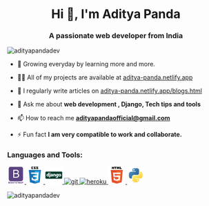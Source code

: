 <h1 align="center">Hi 👋, I'm Aditya Panda</h1>
<h3 align="center">A passionate web developer from India</h3>

<p align="left"> <img src="https://komarev.com/ghpvc/?username=adityapandadev&label=Visitors&color=0e75b6&style=plastic" alt="adityapandadev" /> </p>

- 🌱 Growing everyday by learning more and more.

- 👨‍💻 All of my projects are available at [aditya-panda.netlify.app](https://aditya-panda.netlify.app)

- 📝 I regularly write articles on [aditya-panda.netlify.app/blogs.html](https://aditya-panda.netlify.app/blogs.html)

- 💬 Ask me about **web development , Django, Tech tips and tools**

- 📫 How to reach me **adityapandaofficial@gmail.com**

- ⚡ Fun fact **I am very compatible to work and collaborate.**


<h3 align="left">Languages and Tools:</h3>
<p align="left"> <a href="https://getbootstrap.com" target="_blank"> <img src="https://raw.githubusercontent.com/devicons/devicon/master/icons/bootstrap/bootstrap-plain-wordmark.svg" alt="bootstrap" width="40" height="40"/> </a> <a href="https://www.w3schools.com/css/" target="_blank"> <img src="https://raw.githubusercontent.com/devicons/devicon/master/icons/css3/css3-original-wordmark.svg" alt="css3" width="40" height="40"/> </a> <a href="https://www.djangoproject.com/" target="_blank"> <img src="https://raw.githubusercontent.com/devicons/devicon/master/icons/django/django-original.svg" alt="django" width="40" height="40"/> </a> <a href="https://git-scm.com/" target="_blank"> <img src="https://www.vectorlogo.zone/logos/git-scm/git-scm-icon.svg" alt="git" width="40" height="40"/> </a> <a href="https://heroku.com" target="_blank"> <img src="https://www.vectorlogo.zone/logos/heroku/heroku-icon.svg" alt="heroku" width="40" height="40"/> </a> <a href="https://www.w3.org/html/" target="_blank"> <img src="https://raw.githubusercontent.com/devicons/devicon/master/icons/html5/html5-original-wordmark.svg" alt="html5" width="40" height="40"/> </a> <a href="https://www.python.org" target="_blank"> <img src="https://raw.githubusercontent.com/devicons/devicon/master/icons/python/python-original.svg" alt="python" width="40" height="40"/> </a> </p>

<p><img align="center" src="https://github-readme-stats.vercel.app/api/top-langs?username=adityapandadev&show_icons=true&locale=en&layout=compact" alt="adityapandadev" /></p>


